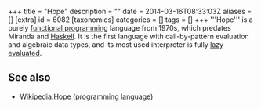 +++
title = "Hope"
description = ""
date = 2014-03-16T08:33:03Z
aliases = []
[extra]
id = 6082
[taxonomies]
categories = []
tags = []
+++
'''Hope''' is a purely [functional programming](https://rosettacode.org/wiki/functional_programming) language from 1970s, which predates Miranda and [Haskell](https://rosettacode.org/wiki/Haskell). It is the first language with call-by-pattern evaluation and algebraic data types, and its most used interpreter is fully [lazy evaluated](https://rosettacode.org/wiki/lazy_evaluation).

## See also
* [Wikipedia:Hope (programming language)](https://en.wikipedia.org/wiki/Hope_%28programming_language%29)
